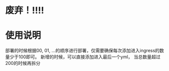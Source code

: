 # 废弃！!!!!
# 使用说明
部署的时候根据00, 01, ...的顺序进行部署，仅需要确保每次添加进入ingress的数量少于100即可。
新增的时候，可以直接添加进入最后一个yml， 当总数量超过200的时候再拆分